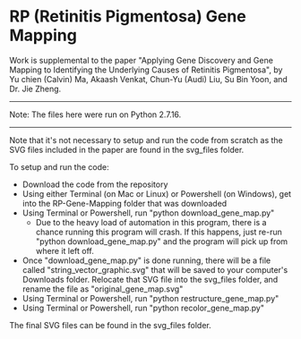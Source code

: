 # RP (Retinitis Pigmentosa) Gene Mapping
Work is supplemental to the paper "Applying Gene Discovery and Gene Mapping to Identifying the Underlying Causes of Retinitis Pigmentosa", by Yu chien (Calvin) Ma, Akaash Venkat, Chun-Yu (Audi) Liu, Su Bin Yoon, and Dr. Jie Zheng.

- - - -

Note: The files here were run on Python 2.7.16.

- - - -

Note that it's not necessary to setup and run the code from scratch as the SVG files included in the paper are found in the svg_files folder.


To setup and run the code:

* Download the code from the repository
* Using either Terminal (on Mac or Linux) or Powershell (on Windows), get into the RP-Gene-Mapping folder that was downloaded
* Using Terminal or Powershell, run "python download_gene_map.py"
    * Due to the heavy load of automation in this program, there is a chance running this program will crash. If this happens, just re-run "python download_gene_map.py" and the program will pick up from where it left off.
* Once "download_gene_map.py" is done running, there will be a file called "string_vector_graphic.svg" that will be saved to your computer's Downloads folder. Relocate that SVG file into the svg_files folder, and rename the file as "original_gene_map.svg"
* Using Terminal or Powershell, run "python restructure_gene_map.py"
* Using Terminal or Powershell, run "python recolor_gene_map.py"

The final SVG files can be found in the svg_files folder.
